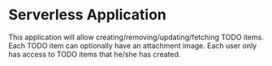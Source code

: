 # Serverless Application

This application will allow creating/removing/updating/fetching TODO items. Each TODO item can optionally have an attachment image. Each user only has access to TODO items that he/she has created.

